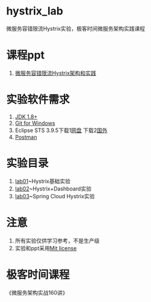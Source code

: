 # hystrix_lab
微服务容错限流Hystrix实验，极客时间微服务架构实践课程

# 课程ppt
1. [微服务容错限流Hystrix架构和实践](ppt/微服务容错限流Hystrix架构和实践.pdf)

# 实验软件需求
1. [JDK 1.8+](http://www.oracle.com/technetwork/java/javase/downloads/jdk8-downloads-2133151.html)
2. [Git for Windows](https://gitforwindows.org/)
3. Eclipse STS 3.9.5下载1[网盘](https://pan.baidu.com/s/1xqy4G_r9N24WODBBuGlIog) 下载2[国外](https://spring.io/tools)
4. [Postman](https://www.getpostman.com/)

# 实验目录
1. [lab01](lab01)~Hystrix基础实验
2. [lab02](lab02)~Hystrix+Dashboard实验
3. [lab03](lab03)~Spring Cloud Hystrix实验

# 注意
1. 所有实验仅供学习参考，不是生产级
2. 实验和ppt采用[Mit license](LICENSE)

# 极客时间课程

《微服务架构实战160讲》
